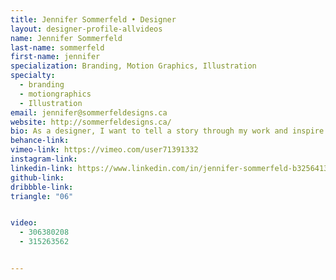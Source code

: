 ```yaml
---
title: Jennifer Sommerfeld • Designer
layout: designer-profile-allvideos
name: Jennifer Sommerfeld
last-name: sommerfeld
first-name: jennifer
specialization: Branding, Motion Graphics, Illustration
specialty:
  - branding
  - motiongraphics
  - Illustration
email: jennifer@sommerfeldesigns.ca
website: http://sommerfeldesigns.ca/
bio: As a designer, I want to tell a story through my work and inspire others to try.
behance-link:
vimeo-link: https://vimeo.com/user71391332
instagram-link:
linkedin-link: https://www.linkedin.com/in/jennifer-sommerfeld-b32564130
github-link:
dribbble-link:
triangle: "06"


video:
  - 306380208
  - 315263562


---
```

